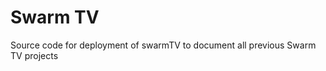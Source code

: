 Swarm TV
================

Source code for deployment of swarmTV to document all previous Swarm TV projects
